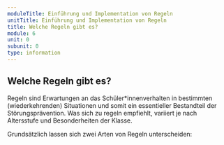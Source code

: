 ```yaml
---
moduleTitle: Einführung und Implementation von Regeln 
unitTitle: Einführung und Implementation von Regeln 
title: Welche Regeln gibt es?
module: 6
unit: 0
subunit: 0
type: information
---
```


## Welche Regeln gibt es?

Regeln sind Erwartungen an das Schüler*innenverhalten in bestimmten (wiederkehrenden) Situationen und somit ein essentieller Bestandteil der Störungsprävention. Was sich zu regeln empfiehlt, variiert je nach Altersstufe und Besonderheiten der Klasse. 

Grundsätzlich lassen sich zwei Arten von Regeln unterscheiden:

<flipcard id="15"></flipcard>
<flipcard id="16"></flipcard>

<multiplechoice id="1"></multiplechoice>
<multiplechoice id="2"></multiplechoice>